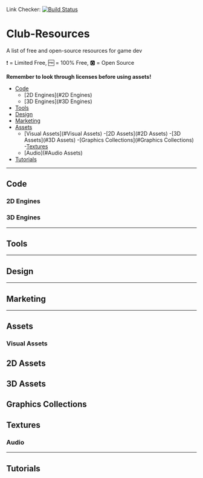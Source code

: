 Link Checker: [![Build Status](https://travis-ci.org/Alloz1115/Club-Resources.svg?branch=main)](https://travis-ci.org/Alloz1115/Club-Resources)
# Club-Resources
A list of free and open-source resources for game dev

<!--future club logo image here-->

:heavy_exclamation_mark: = Limited Free,
:free: = 100% Free,
:o2: = Open Source

**Remember to look through licenses before using assets!**

- [Code](#code) 
  - [2D Engines](#2D Engines)
  - [3D Engines](#3D Engines)
- [Tools](#Tools)
- [Design](#Design)
- [Marketing](#Marketing)
- [Assets](#Assets)
  - [Visual Assets](#Visual Assets)
    -[2D Assets](#2D Assets)
    -[3D Assets](#3D Assets)
    -[Graphics Collections](#Graphics Collections)
    -[Textures](#Textures)
  - [Audio](#Audio Assets)
- [Tutorials](#Tutorials)

--------
Code
--------
### 2D Engines

### 3D Engines

--------
Tools
--------

--------
Design
--------

--------
Marketing
--------

--------
Assets
--------
### Visual Assets
## 2D Assets
## 3D Assets
## Graphics Collections
## Textures
### Audio

--------
Tutorials
--------
